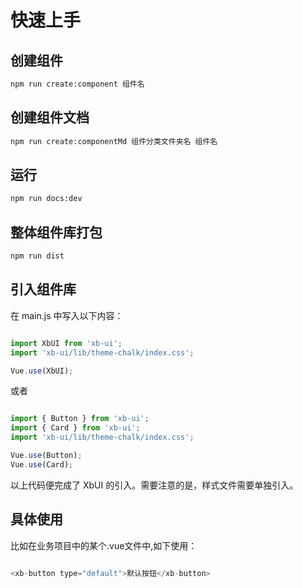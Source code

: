# 快速上手

## 创建组件

```bash
npm run create:component 组件名
```

## 创建组件文档

```bash
npm run create:componentMd 组件分类文件夹名 组件名
```

## 运行

```bash
npm run docs:dev
```

## 整体组件库打包

```bash
npm run dist
```

## 引入组件库

在 main.js 中写入以下内容：

```js

import XbUI from 'xb-ui';
import 'xb-ui/lib/theme-chalk/index.css';

Vue.use(XbUI);

```

或者

```js

import { Button } from 'xb-ui';
import { Card } from 'xb-ui';
import 'xb-ui/lib/theme-chalk/index.css';

Vue.use(Button);
Vue.use(Card);

```

以上代码便完成了 XbUI 的引入。需要注意的是，样式文件需要单独引入。

## 具体使用

比如在业务项目中的某个.vue文件中,如下使用：

```js

<xb-button type="default">默认按钮</xb-button>

```
